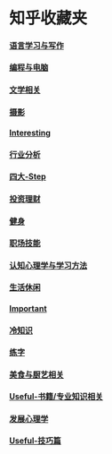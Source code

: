 # 知乎收藏夹

#### [语言学习与写作](https://www.zhihu.com/collection/309985888)

#### [编程与电脑](https://www.zhihu.com/collection/212077049)

#### [文学相关](https://www.zhihu.com/collection/346973728)

#### [摄影](https://www.zhihu.com/collection/309978470)

#### [Interesting](https://www.zhihu.com/collection/309978470)

#### [行业分析](https://www.zhihu.com/collection/239736435)

#### [四大-Step](https://www.zhihu.com/collection/345352938)

#### [投资理财](https://www.zhihu.com/collection/63059260)

#### [健身](https://www.zhihu.com/collection/345353353)

#### [职场技能](https://www.zhihu.com/collection/212075577)

#### [认知心理学与学习方法](https://www.zhihu.com/collection/213298962)

#### [生活休闲](https://www.zhihu.com/collection/229608259)

#### [Important](https://www.zhihu.com/collection/70812410)

#### [冷知识](https://www.zhihu.com/collection/212075404)

#### [练字](https://www.zhihu.com/collection/309977524)

#### [美食与厨艺相关](https://www.zhihu.com/collection/309981219)

#### [Useful-书籍/专业知识相关](https://www.zhihu.com/collection/309981219)

#### [发展心理学](https://www.zhihu.com/collection/240271189)

#### [Useful-技巧篇](https://www.zhihu.com/collection/63293728)



















